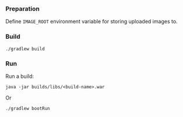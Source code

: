 ### Preparation

Define `IMAGE_ROOT` environment variable for storing uploaded images to.

### Build

```
./gradlew build
```

### Run
Run a build:
```
java -jar builds/libs/<build-name>.war
```

Or
```
./gradlew bootRun
```
